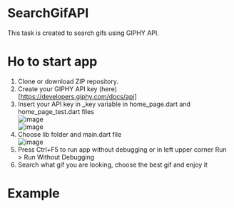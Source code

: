 # SearchGifAPI <br>
 This task is created to search gifs using GIPHY API. <br>
 # Ho to start app <br>
 1) Clone or download ZIP repository. <br>
 2) Create your GIPHY API key (here) [https://developers.giphy.com/docs/api] <br>
 3) Insert your API key in _key variable in home_page.dart and home_page_test.dart files <br>
 ![image](https://user-images.githubusercontent.com/108615436/204119071-30e5fb22-cb9a-4570-9b13-e6f5062d96f1.png)<br>
 ![image](https://user-images.githubusercontent.com/108615436/204119091-1aa21b48-20e3-4948-8e4e-699635004c0b.png)<br>
 4) Choose lib folder and main.dart file<br>
  ![image](https://user-images.githubusercontent.com/108615436/204119273-4c935f41-dd61-442a-97e6-0f37dbeb1ce9.png)
 5) Press Ctrl+F5 to run app without debugging or in left upper corner Run > Run Without Debugging
 6) Search what gif you are looking, choose the best gif and enjoy it
 # Example 
 
 


